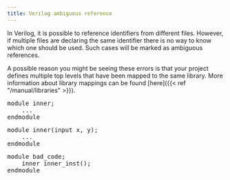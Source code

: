 ```yaml
---
title: Verilog ambiguous reference
---
```


In Verilog, it is possible to reference identifiers from different files. However, if multiple files are declaring the same identifier there is no way to know which one should be used. Such cases will be marked as ambiguous references.

A possible reason you might be seeing these errors is that your project defines multiple top levels that have been mapped to the same library. More information about library mappings can be found [here]({{< ref "/manual/libraries" >}}).

<pre>
module inner;
    ...
endmodule
</pre>

<pre>
module inner(input x, y);
    ...
endmodule
</pre>

<pre>
module bad_code;
    <span class="error">inner</span> inner_inst();
endmodule
</pre>

<!-- Not configurable -->